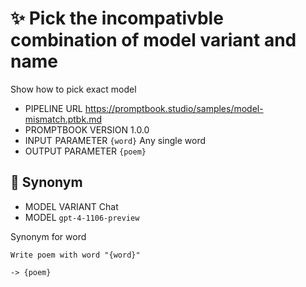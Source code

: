 # ✨ Pick the incompativble combination of model variant and name

Show how to pick exact model

-   PIPELINE URL https://promptbook.studio/samples/model-mismatch.ptbk.md
-   PROMPTBOOK VERSION 1.0.0
-   INPUT  PARAMETER `{word}` Any single word
-   OUTPUT PARAMETER `{poem}`

## 💬 Synonym

-   MODEL VARIANT Chat
-   MODEL `gpt-4-1106-preview`

Synonym for word

```text
Write poem with word "{word}"
```

`-> {poem}`

